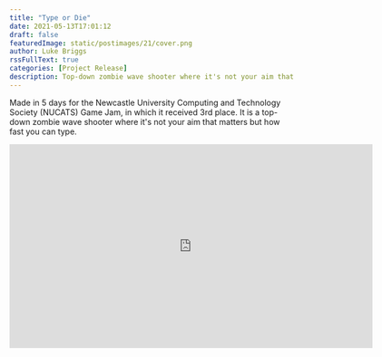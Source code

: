```yaml
---
title: "Type or Die"
date: 2021-05-13T17:01:12
draft: false
featuredImage: static/postimages/21/cover.png
author: Luke Briggs
rssFullText: true
categories: [Project Release]
description: Top-down zombie wave shooter where it's not your aim that matters but how fast you can type.
---
```


Made in 5 days for the Newcastle University Computing and Technology Society (NUCATS) Game Jam, in which it received 3rd place.
It is a top-down zombie wave shooter where it's not your aim that matters but how fast you can type.

<iframe src="https://itch.io/embed-upload/3450940?color=333333" allowfullscreen="" width="1280px" height="720px" frameborder="0" style="transform: scale(0.5); margin-left: -320px; margin-top: -180px;"><a href="https://lukebriggs.itch.io/type-or-die">Play Type or Die on itch.io</a></iframe>